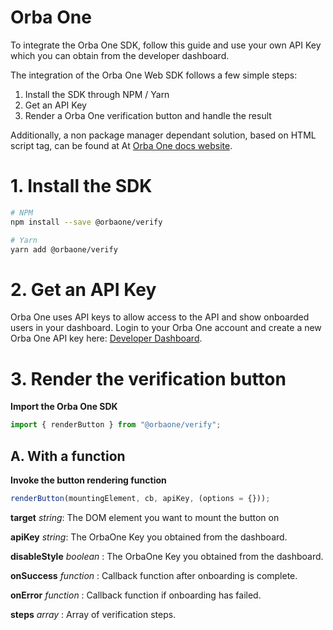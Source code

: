 # Orba One

To integrate the Orba One SDK, follow this guide and use your
own API Key which you can obtain from the developer dashboard.

The integration of the Orba One Web SDK follows a few simple steps:

1. Install the SDK through NPM / Yarn
2. Get an API Key
3. Render a Orba One verification button and handle the result

Additionally, a non package manager dependant solution, based on HTML script tag, can be found at At [Orba One docs website](https://docs.orbaone.com/).

# 1. Install the SDK

```bash
# NPM
npm install --save @orbaone/verify

# Yarn
yarn add @orbaone/verify
```

# 2. Get an API Key

Orba One uses API keys to allow access to the API and show onboarded users in your dashboard. Login to your Orba One account and create a new Orba One API key here: [Developer Dashboard](https://vendor.orbaone.com).

# 3. Render the verification button

**Import the Orba One SDK**

```javascript
import { renderButton } from "@orbaone/verify";
```

## A. With a function

**Invoke the button rendering function**

```javascript
renderButton(mountingElement, cb, apiKey, (options = {}));
```

**target** _string_: The DOM element you want to mount the button on 

**apiKey** _string_: The OrbaOne Key you obtained from the dashboard.

**disableStyle** _boolean_ : The OrbaOne Key you obtained from the dashboard.  

**onSuccess** _function_ : Callback function after onboarding is complete.

**onError** _function_ : Callback function if onboarding has failed.

**steps** _array_ : Array of verification steps.     


